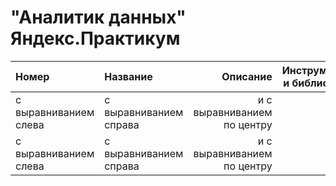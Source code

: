 # "Аналитик данных" Яндекс.Практикум 

| Номер | Название | Описание | Инструменты и библиотеки |
| :-------------------- | :-------------------- | ---------------------: |:---------------------------:|
| с выравниванием слева | с выравниванием справа | и с выравниванием по центру |
| с выравниванием слева | с выравниванием справа | и с выравниванием по центру |
